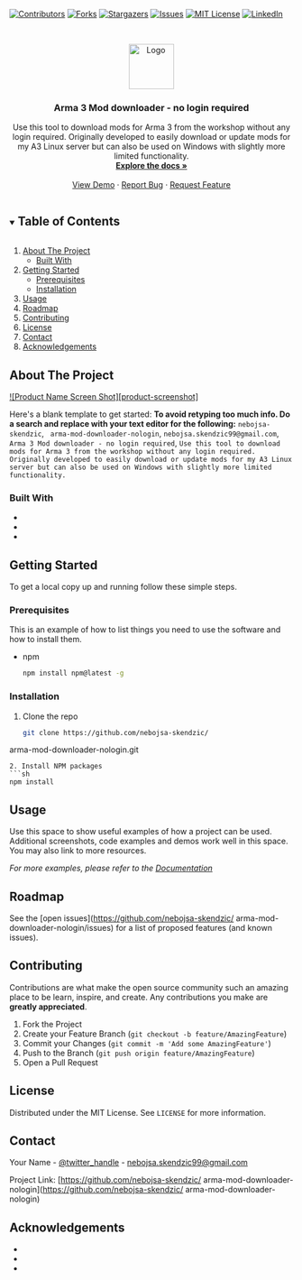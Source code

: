 <!--
*** Thanks for checking out the Best-README-Template. If you have a suggestion
*** that would make this better, please fork the repo and create a pull request
*** or simply open an issue with the tag "enhancement".
*** Thanks again! Now go create something AMAZING! :D
***
***
***
*** To avoid retyping too much info. Do a search and replace for the following:
*** nebojsa-skendzic,
arma-mod-downloader-nologin, twitter_handle, nebojsa.skendzic99@gmail.com, Arma 3 Mod downloader - no login required, Use this tool to download mods for Arma 3 from the workshop without any login required. Originally developed to easily download or update mods for my A3 Linux server but can also be used on Windows with slightly more limited functionality.
-->



<!-- PROJECT SHIELDS -->
<!--
*** I'm using markdown "reference style" links for readability.
*** Reference links are enclosed in brackets [ ] instead of parentheses ( ).
*** See the bottom of this document for the declaration of the reference variables
*** for contributors-url, forks-url, etc. This is an optional, concise syntax you may use.
*** https://www.markdownguide.org/basic-syntax/#reference-style-links
-->
[![Contributors][contributors-shield]][contributors-url]
[![Forks][forks-shield]][forks-url]
[![Stargazers][stars-shield]][stars-url]
[![Issues][issues-shield]][issues-url]
[![MIT License][license-shield]][license-url]
[![LinkedIn][linkedin-shield]][linkedin-url]



<!-- PROJECT LOGO -->
<br />
<p align="center">
  <a href="https://github.com/nebojsa-skendzic/
arma-mod-downloader-nologin">
    <img src="images/logo.png" alt="Logo" width="80" height="80">
  </a>

  <h3 align="center">Arma 3 Mod downloader - no login required</h3>

  <p align="center">
    Use this tool to download mods for Arma 3 from the workshop without any login required. Originally developed to easily download or update mods for my A3 Linux server but can also be used on Windows with slightly more limited functionality.
    <br />
    <a href="https://github.com/nebojsa-skendzic/
arma-mod-downloader-nologin"><strong>Explore the docs »</strong></a>
    <br />
    <br />
    <a href="https://github.com/nebojsa-skendzic/
arma-mod-downloader-nologin">View Demo</a>
    ·
    <a href="https://github.com/nebojsa-skendzic/
arma-mod-downloader-nologin/issues">Report Bug</a>
    ·
    <a href="https://github.com/nebojsa-skendzic/
arma-mod-downloader-nologin/issues">Request Feature</a>
  </p>
</p>



<!-- TABLE OF CONTENTS -->
<details open="open">
  <summary><h2 style="display: inline-block">Table of Contents</h2></summary>
  <ol>
    <li>
      <a href="#about-the-project">About The Project</a>
      <ul>
        <li><a href="#built-with">Built With</a></li>
      </ul>
    </li>
    <li>
      <a href="#getting-started">Getting Started</a>
      <ul>
        <li><a href="#prerequisites">Prerequisites</a></li>
        <li><a href="#installation">Installation</a></li>
      </ul>
    </li>
    <li><a href="#usage">Usage</a></li>
    <li><a href="#roadmap">Roadmap</a></li>
    <li><a href="#contributing">Contributing</a></li>
    <li><a href="#license">License</a></li>
    <li><a href="#contact">Contact</a></li>
    <li><a href="#acknowledgements">Acknowledgements</a></li>
  </ol>
</details>



<!-- ABOUT THE PROJECT -->
## About The Project

[![Product Name Screen Shot][product-screenshot]](https://example.com)

Here's a blank template to get started:
**To avoid retyping too much info. Do a search and replace with your text editor for the following:**
`nebojsa-skendzic`, `
arma-mod-downloader-nologin`,  `nebojsa.skendzic99@gmail.com`, `Arma 3 Mod downloader - no login required`, `Use this tool to download mods for Arma 3 from the workshop without any login required. Originally developed to easily download or update mods for my A3 Linux server but can also be used on Windows with slightly more limited functionality.`


### Built With

* []()
* []()
* []()



<!-- GETTING STARTED -->
## Getting Started

To get a local copy up and running follow these simple steps.

### Prerequisites

This is an example of how to list things you need to use the software and how to install them.
* npm
  ```sh
  npm install npm@latest -g
  ```

### Installation

1. Clone the repo
   ```sh
   git clone https://github.com/nebojsa-skendzic/
arma-mod-downloader-nologin.git
   ```
2. Install NPM packages
   ```sh
   npm install
   ```



<!-- USAGE EXAMPLES -->
## Usage

Use this space to show useful examples of how a project can be used. Additional screenshots, code examples and demos work well in this space. You may also link to more resources.

_For more examples, please refer to the [Documentation](https://example.com)_



<!-- ROADMAP -->
## Roadmap

See the [open issues](https://github.com/nebojsa-skendzic/
arma-mod-downloader-nologin/issues) for a list of proposed features (and known issues).



<!-- CONTRIBUTING -->
## Contributing

Contributions are what make the open source community such an amazing place to be learn, inspire, and create. Any contributions you make are **greatly appreciated**.

1. Fork the Project
2. Create your Feature Branch (`git checkout -b feature/AmazingFeature`)
3. Commit your Changes (`git commit -m 'Add some AmazingFeature'`)
4. Push to the Branch (`git push origin feature/AmazingFeature`)
5. Open a Pull Request



<!-- LICENSE -->
## License

Distributed under the MIT License. See `LICENSE` for more information.



<!-- CONTACT -->
## Contact

Your Name - [@twitter_handle](https://twitter.com/twitter_handle) - nebojsa.skendzic99@gmail.com

Project Link: [https://github.com/nebojsa-skendzic/
arma-mod-downloader-nologin](https://github.com/nebojsa-skendzic/
arma-mod-downloader-nologin)



<!-- ACKNOWLEDGEMENTS -->
## Acknowledgements

* []()
* []()
* []()





<!-- MARKDOWN LINKS & IMAGES -->
<!-- https://www.markdownguide.org/basic-syntax/#reference-style-links -->
[contributors-shield]: https://img.shields.io/github/contributors/nebojsa-skendzic/repo.svg?style=for-the-badge
[contributors-url]: https://github.com/nebojsa-skendzic/repo/graphs/contributors
[forks-shield]: https://img.shields.io/github/forks/nebojsa-skendzic/repo.svg?style=for-the-badge
[forks-url]: https://github.com/nebojsa-skendzic/repo/network/members
[stars-shield]: https://img.shields.io/github/stars/nebojsa-skendzic/repo.svg?style=for-the-badge
[stars-url]: https://github.com/nebojsa-skendzic/repo/stargazers
[issues-shield]: https://img.shields.io/github/issues/nebojsa-skendzic/repo.svg?style=for-the-badge
[issues-url]: https://github.com/nebojsa-skendzic/repo/issues
[license-shield]: https://img.shields.io/github/license/nebojsa-skendzic/repo.svg?style=for-the-badge
[license-url]: https://github.com/nebojsa-skendzic/repo/blob/master/LICENSE.txt
[linkedin-shield]: https://img.shields.io/badge/-LinkedIn-black.svg?style=for-the-badge&logo=linkedin&colorB=555
[linkedin-url]: https://linkedin.com/in/nebojsa-skendzic

